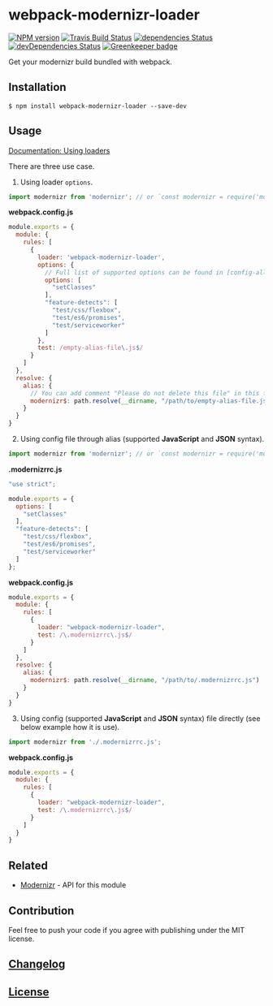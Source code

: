 # webpack-modernizr-loader

[![NPM version](https://img.shields.io/npm/v/webpack-modernizr-loader.svg)](https://www.npmjs.org/package/webpack-modernizr-loader)
[![Travis Build Status](https://img.shields.io/travis/itgalaxy/webpack-modernizr-loader/master.svg?label=build)](https://travis-ci.org/itgalaxy/webpack-modernizr-loader)
[![dependencies Status](https://david-dm.org/itgalaxy/webpack-modernizr-loader/status.svg)](https://david-dm.org/itgalaxy/webpack-modernizr-loader)
[![devDependencies Status](https://david-dm.org/itgalaxy/webpack-modernizr-loader/dev-status.svg)](https://david-dm.org/itgalaxy/webpack-modernizr-loader?type=dev)
[![Greenkeeper badge](https://badges.greenkeeper.io/itgalaxy/webpack-modernizr-loader.svg)](https://greenkeeper.io)

Get your modernizr build bundled with webpack.

## Installation

```shell
$ npm install webpack-modernizr-loader --save-dev
```

## Usage

[Documentation: Using loaders](http://webpack.github.io/docs/using-loaders.html)

There are three use case.

1. Using loader `options`.

```javascript
import modernizr from 'modernizr'; // or `const modernizr = require('modernizr');`
```

**webpack.config.js**

```javascript
module.exports = {
  module: {
    rules: [
      {
        loader: 'webpack-modernizr-loader',
        options: {
          // Full list of supported options can be found in [config-all.json](https://github.com/Modernizr/Modernizr/blob/master/lib/config-all.json).
          options: [
            "setClasses"
          ],
          "feature-detects": [
            "test/css/flexbox",
            "test/es6/promises",
            "test/serviceworker"
          ]
        },
        test: /empty-alias-file\.js$/
      }
    ]
  },
  resolve: {
    alias: {
      // You can add comment "Please do not delete this file" in this file
      modernizr$: path.resolve(__dirname, "/path/to/empty-alias-file.js")
    }
  }
}
```

2. Using config file through alias (supported **JavaScript** and **JSON** syntax).

```javascript
import modernizr from 'modernizr'; // or `const modernizr = require('modernizr');`
```

**.modernizrrc.js**

```javascript
"use strict";

module.exports = {
  options: [
    "setClasses"
  ],
  "feature-detects": [
    "test/css/flexbox",
    "test/es6/promises",
    "test/serviceworker"
  ]
};
```

**webpack.config.js**

```javascript
module.exports = {
  module: {
    rules: [
      {
        loader: "webpack-modernizr-loader",
        test: /\.modernizrrc\.js$/
      }
    ]
  },
  resolve: {
    alias: {
      modernizr$: path.resolve(__dirname, "/path/to/.modernizrrc.js")
    }
  }
}
```

3. Using config (supported **JavaScript** and **JSON** syntax) file directly (see below example how it is use).

```javascript
import modernizr from './.modernizrrc.js';
```

**webpack.config.js**

```javascript
module.exports = {
  module: {
    rules: [
      {
        loader: "webpack-modernizr-loader",
        test: /\.modernizrrc\.js$/
      }
    ]
  }
}
```

## Related

- [Modernizr](https://github.com/Modernizr/Modernizr) - API for this module

## Contribution

Feel free to push your code if you agree with publishing under the MIT license.

## [Changelog](CHANGELOG.md)

## [License](LICENSE)
